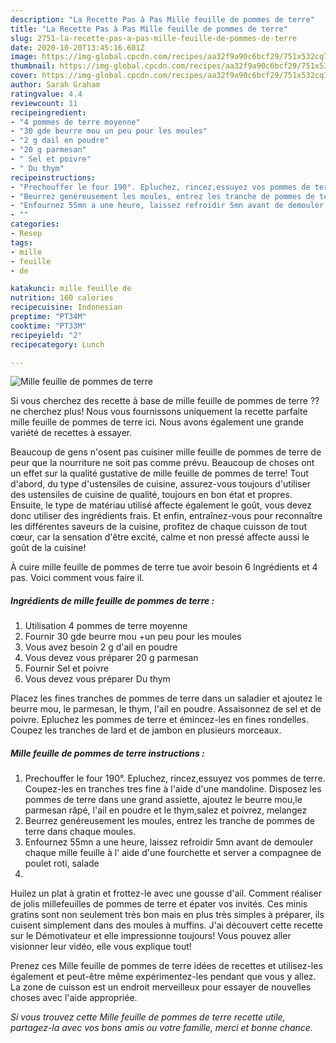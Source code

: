 ```yaml
---
description: "La Recette Pas à Pas Mille feuille de pommes de terre"
title: "La Recette Pas à Pas Mille feuille de pommes de terre"
slug: 2751-la-recette-pas-a-pas-mille-feuille-de-pommes-de-terre
date: 2020-10-20T13:45:16.601Z
image: https://img-global.cpcdn.com/recipes/aa32f9a90c6bcf29/751x532cq70/mille-feuille-de-pommes-de-terre-photo-principale-de-la-recette.jpg
thumbnail: https://img-global.cpcdn.com/recipes/aa32f9a90c6bcf29/751x532cq70/mille-feuille-de-pommes-de-terre-photo-principale-de-la-recette.jpg
cover: https://img-global.cpcdn.com/recipes/aa32f9a90c6bcf29/751x532cq70/mille-feuille-de-pommes-de-terre-photo-principale-de-la-recette.jpg
author: Sarah Graham
ratingvalue: 4.4
reviewcount: 11
recipeingredient:
- "4 pommes de terre moyenne"
- "30 gde beurre mou un peu pour les moules"
- "2 g dail en poudre"
- "20 g parmesan"
- " Sel et poivre"
- " Du thym"
recipeinstructions:
- "Prechouffer le four 190°. Epluchez, rincez,essuyez vos pommes de terre. Coupez-les en tranches tres fine à l&#39;aide d&#39;une mandoline. Disposez les pommes de terre dans une grand assiette, ajoutez le beurre mou,le parmesan râpé, l&#39;ail en poudre et le thym,salez et poivrez, melangez"
- "Beurrez genéreusement les moules, entrez les tranche de pommes de terre dans chaque moules."
- "Enfournez 55mn a une heure, laissez refroidir 5mn avant de demouler chaque mille feuille à l&#39; aide d&#39;une fourchette et server a compagnee de poulet roti, salade"
- ""
categories:
- Resep
tags:
- mille
- feuille
- de

katakunci: mille feuille de 
nutrition: 160 calories
recipecuisine: Indonesian
preptime: "PT34M"
cooktime: "PT33M"
recipeyield: "2"
recipecategory: Lunch

---
```



![Mille feuille de pommes de terre](https://img-global.cpcdn.com/recipes/aa32f9a90c6bcf29/751x532cq70/mille-feuille-de-pommes-de-terre-photo-principale-de-la-recette.jpg)

Si vous cherchez des recette à base de mille feuille de pommes de terre ?? ne cherchez plus! Nous vous fournissons uniquement la recette parfaite mille feuille de pommes de terre ici. Nous avons également une grande variété de recettes à essayer.

Beaucoup de gens n'osent pas cuisiner mille feuille de pommes de terre de peur que la nourriture ne soit pas comme prévu. Beaucoup de choses ont un effet sur la qualité gustative de mille feuille de pommes de terre! Tout d'abord, du type d'ustensiles de cuisine, assurez-vous toujours d'utiliser des ustensiles de cuisine de qualité, toujours en bon état et propres. Ensuite, le type de matériau utilisé affecte également le goût, vous devez donc utiliser des ingrédients frais. Et enfin, entraînez-vous pour reconnaître les différentes saveurs de la cuisine, profitez de chaque cuisson de tout cœur, car la sensation d'être excité, calme et non pressé affecte aussi le goût de la cuisine!

<!--inarticleads1-->

À cuire mille feuille de pommes de terre tue avoir besoin 6 Ingrédients et 4 pas. Voici comment vous faire il.

##### Ingrédients de mille feuille de pommes de terre :

1. Utilisation 4 pommes de terre moyenne
1. Fournir 30 gde beurre mou +un peu pour les moules
1. Vous avez besoin 2 g d&#39;ail en poudre
1. Vous devez vous préparer 20 g parmesan
1. Fournir  Sel et poivre
1. Vous devez vous préparer  Du thym


Placez les fines tranches de pommes de terre dans un saladier et ajoutez le beurre mou, le parmesan, le thym, l&#39;ail en poudre. Assaisonnez de sel et de poivre. Epluchez les pommes de terre et émincez-les en fines rondelles. Coupez les tranches de lard et de jambon en plusieurs morceaux. 

<!--inarticleads2-->

##### Mille feuille de pommes de terre instructions :

1. Prechouffer le four 190°. Epluchez, rincez,essuyez vos pommes de terre. Coupez-les en tranches tres fine à l&#39;aide d&#39;une mandoline. Disposez les pommes de terre dans une grand assiette, ajoutez le beurre mou,le parmesan râpé, l&#39;ail en poudre et le thym,salez et poivrez, melangez
1. Beurrez genéreusement les moules, entrez les tranche de pommes de terre dans chaque moules.
1. Enfournez 55mn a une heure, laissez refroidir 5mn avant de demouler chaque mille feuille à l&#39; aide d&#39;une fourchette et server a compagnee de poulet roti, salade
1. 


Huilez un plat à gratin et frottez-le avec une gousse d&#39;ail. Comment réaliser de jolis millefeuilles de pommes de terre et épater vos invités. Ces minis gratins sont non seulement très bon mais en plus très simples à préparer, ils cuisent simplement dans des moules à muffins. J&#39;ai découvert cette recette sur le Démotivateur et elle impressionne toujours! Vous pouvez aller visionner leur vidéo, elle vous explique tout! 

<!--inarticleads1-->

<p>
Prenez ces Mille feuille de pommes de terre idées de recettes et utilisez-les également et peut-être même expérimentez-les pendant que vous y allez. La zone de cuisson est un endroit merveilleux pour essayer de nouvelles choses avec l'aide appropriée.
</p>

<p>
<i>Si vous trouvez cette Mille feuille de pommes de terre recette utile, partagez-la avec vos bons amis ou votre famille, merci et bonne chance.</i>
</p>
